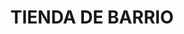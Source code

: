---
title: "TIENDA DE BARRIO"
url: /el-alto/tienda-de-barrio-calle-alto-de-la-alianza-2/
shop: general
---